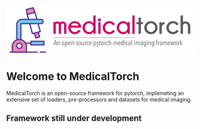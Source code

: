 ![](/docs/source/_static/img/logo_hr.png)

# Welcome to MedicalTorch
MedicalTorch is an open-source framework for pytorch, implemeting an extensive set
of loaders, pre-processors and datasets for medical imaging.

## Framework still under development
